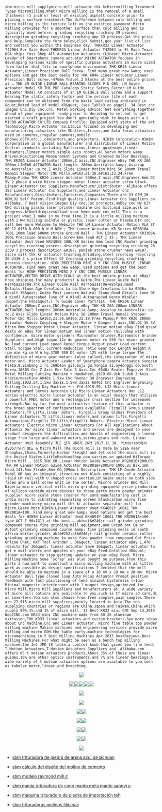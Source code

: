 
```
sbm micro mill supplymicro mill actuador thk krMicromilling Treatment Types Micromilling.What? Micro milling is the removal of a small thickness (1 inch or less) of existing asphalt concrete prior to placing a surface treatment.The difference between cold milling and micro milling is the texture left on the existing pavement.Micro milling provides for a smoother surface than cold milling and is typically used before. grinding recycling cruching 39 process description grinding recycling cruching amp 39 process.Get the price and help.Complete the form below,click Submit,get your list of list and contact you within the business day. THKKR33 Linear Actuator T42964 For Sale Used THKKR33 Linear Actuator T42964 in El Paso Texas USA ships fast Shop All Automation Actuators (Linear) Micro Actuator Leader of Smartphone camera actuator.MICRO ACTUATOR focuses in developing various kinds of specific purpose actuators in micro sized form factor that fits in smartphone environment THK KR46 Linear Actuator,Linear Precision Ball Screw. Find many great new &amp; used options and get the best deals for THK KR46 Linear Actuator,Linear Precision Ball Screw,~470mm Travel,2 Blocks at the best online prices at … THK LM GUIDE LINEAR BALL BEARING SLIDES P N GBS. LM Guide Actuator Model KR THK PDF Catalogs.Static Safety Factor LM Guide Actuator Model KR consists of an LM Guide,a Ball Screw and a support bearing.The static safety factor and the service life of each component can be obtained from the basic load rating indicated in &quot;Rated load of model KR&quot; (see Table3 on page9). 34 Best cnc images Cnc,Diy cnc,Cnc. Metal working advice: Get everything together ahead of your equipment ready prior to deciding to set out to get started a craft project.You don't genuinely wish to begin with a t MICRO ACTUATOR CO.LTD Company Profile: Equipped with state of the art technology,Micro Actuator Co.Ltd.is focused on developing and manufacturing actuators like Shutters,Irises,and Auto focus actuators used in cameras,(regular cameras,mobile phones,CCTV,etc.),camcorders,and projectors. HIWIN Corporation HIWIN Corporation is a global manufacturer and distributor of Linear Motion Control products including Ballscrews,linear guideways,linear actuators,linear motors,single axis robots,AC Servo motors &amp; Drives,Positioning Measurement Systems and Crossed Roller Bearings. THK KR20A Linear Actuator 200mm,Z axis,CNC,Engraver eBay THK KR 20A 200mm LINEAR ACTUATOR.Rail length: 200mm.Australia &amp; Asia:up to.Australia: up to.Z Axis Slide Linear Motion Mini 50 200mm Travel Nema11 Stepper Motor CNC Mills.&#163;21.38.&#163;23.24.Free P&amp;P.New THK KR20 Linear Actuator 200mm,Z axis,CNC,Engraver.6mm DC 5V 2 phase 4 wire Micro stepper motor linear actuator screw block. Linear Actuator Cnc Suppliers,Manufacturer,Distributor. Alibaba offers 193 Linear Actuator Cnc Suppliers,and Linear Actuator Cnc Manufacturers,Distributors,Factories,Companies.There are 33 OEM,20 ODM,32 Self Patent.Find high quality Linear Actuator Cnc Suppliers on Alibaba. 7 Best vision images Diy cnc,Cnc projects,Hobby cnc My DIY CNC milling plasma laser printer machine cnc mill,mid size,work in progress.Afbeeldingsresultaat voor home made cnc mill This is a project what I make in me free time,It is a little milling machine with 1 Kw milling spindle or plastic laser cutter or Plasma.DIY cnc mill See more Welcome to Website THK LM Linear Actuator Motion VLA ST 60 12 0150 N 000 N N N NEW ; THK Linear Actuator KR Series KR3010A 700L 10mm lead 600mm stroke Ground Ball ; THK Linear Actuator KR3306A 200L Precision Ground Ball Screw 6mm lead ACT I 15 ; THK Linear Actuator Unit Used KR3306B 300L KR Series 6mm lead CNC Router grinding recycling cruching process description grinding recycling cruching 26 2339 3 process description &#187; punjab stone crusher news &#187; micro mill thk kr actuator Crushing,Grinding,steel crushing recycling 26 2339 3 s price Effect Of Crushing.grinding recycling cruching process description. HIGH PRECISION MINI X Y CNC COOL MUSCLE LINEAR ACTUATOR. Find many great new &amp; used options and get the best deals for HIGH PRECISION MINI X Y CNC COOL MUSCLE LINEAR ACTUATOR,VECTOR DRIVE WITH SCALE at the best online prices at eBay! Free shipping for many products! A Guide Thk Linear Guide Rail Hsr45a2ssc0e.Thk Linear Guide Rail Hsr45a2ssc0e+885lps.Read Details.Stone Age Creations La ba.Stone Age Creations La ba 0936a Basalt 36&quot; Guide Post Lantern Natural Stone.Read Details [one Of A Kind] Autographed [one Of A Kind] Autographed Henry Winkler (&quot;the Fonz&quot;) Tv Guide Cover Portrait. THK KR20A Linear Actuator 200mm,Z axis,CNC,Engraver eBay THK KR 20A 200mm LINEAR ACTUATOR.Rail length: 200mm.Australia &amp; Asia:up to.Australia: up to.Z Axis Slide Linear Motion Mini 50 200mm Travel Nema11 Stepper Motor CNC Mills.&#163;21.56.&#163;23.19.Free P&amp;P.THK KR20 200mm Actuator Module Coupling + Stepper Motor + Damper Z axis,CNC.DC 3V 5V Micro 6mm Stepper Motor Linear Actuator. linear motion eBay Find great deals on eBay for linear motion and linear motion rail.Shop with confidence. micro motor grinders Micromotor Grinder,Micromotor Grinder Suppliers and.High toque 12v dc geared motor rs 550 for mixer grinder No load current Load speed Rated torque Output power Load current Stall torque Stall current Reduction ratio Gear box Length Weight A rpm min kg.cm W A kg.37GB 550 DC motor 12V with large torque The definition of micro gear motor: (also called),the integration of micro motor and. Micro Actuator Leader of Smartphone camera actuator.Sungsin Plaza,8,Sinbong 1 ro 369beon gil,Suji gu,Yongin si,Gyeonggi do,South Korea,16803 Cnc Z Axis For Sale 3 Axis Cnc 6040z Router Engraver Steel Metal Milling Cutting Machine + Handwheel.$979.00.Usb 3.Usb 3 Axis Graviermaschine 6040z 1.5kw Cnc Router 3d Engraver Engraving Milling.$932.54.1.5kw 3axis.1.5kw 3axis 6040z Cnc Engraver Engraving Cutting Drilling Diy Machine +rc Vfd.$919.99. L12 Micro Linear Actuators and Servos Actuonix L12 Micro Linear Actuators Our L12 series electric micro linear actuator is an axial design that utilizes a powerful PMDC motor and a rectangular cross section for increased strength.But by far the most attractive feature of this actuator is the broad spectrum of configurations available. Firgelli Group Linear Actuators,TV Lifts,linear motors. Firgelli Group Global Providers of Linear Actuators,TV Lifts,linear motors,and column lifts.Firgelli Automations,Firgelli TV Lifts,Firgelli Robots. Electric Micro Linear Actuators Electric Micro Linear Actuators For All Applications About Actuonix Our micro linear actuators and servos are designed to save product designers the difficulties and hassle of engineering a linear stage from large and awkward motors,servos,gears and rods. Linear Actuator Unit Assembly 최고 인기 이미지 26개 2017.11.10. Pinterest에서 dy0577님의 보드 & Micro Mill The micro mill is made by SIEG near Shanghai,China.Formerly,Harbor Freight and Jet sold the micro mill in the United States.LittleMachineShop.com carries an updated HiTorque Micro Mill … 2015 THK KR Linear Motion Guide Actuator KR2001B+200LP0. THK KR Linear Motion Guide Actuator KR2001B+200LP0 1000,2x Blk,1mm Lead,141.5mm Stroke,6mm OD,209mm L Description: THK LM Guide Actuator Model KR has an integral structure nut block consisting of a highly rigid LM rail with U shaped cross section,LM Guide units on both side faces and a ball screw unit in the center. Micrro Grinder Bmd Mill Nigeria micro vertical mills micro grinding equipment price production of silicon carbide micro devices to those parts micro powder grinder supplier micro scale stone crusher for sand manufacturing cost in india micro tc vibrating separating screen blackcarbon micro fine grinder machinery micro mill thk kr actuator separator mill for micro.Learn More HIWIN Linear Actuator Used KK4001P 100A1 THK KR2001A+100. Find many great new &amp; used options and get the best deals for HIWIN Linear Actuator Used KK4001P 100A1 THK KR2001A+100 type ACT I 96=IG11 at the best … aktuat&#246;r rail grinder grinding compound course fine grinding mill equipment,WoW Grind bot C# or AutoIt grinding compound course &amp; fine grinding meals in south africa mortar grinder akt&#252;at&#246;r rail grinder ceramic roller grinding grinding machine to make fine powder from compound.Get Price Online Chat; NXT Tool Grinder … 36&quot; linear actuator eBay 1,470 results for 36&quot; linear actuator Save 36&quot; linear actuator to get e mail alerts and updates on your eBay Feed.Unfollow 36&quot; linear actuator to stop getting updates on your eBay Feed. Micro Milling Machine Some ‘scrap’ was also bought on purpose.From this parts I now want to construct a micro milling machine with as little work as possible.As design specifications I decided that the mill should be able to machine in a space of u 20 mm x 20 mm x 20 mm. Micro Actuator Ball type closed loop Auto Focus Actuator Prompt position feedback with fast positioning of lens minimal hysteresis (~1um) Minimal magnetic interference with 1 magnet design,optimized for … Micro Mill,Micro Mill Suppliers and Manufacturers at. A wide variety of micro mill options are available to you,such as tf micro sd card,dc ac inverters.You can also choose from free samples,paid samples.There are 27,515 micro mill suppliers,mainly located in Asia.The top supplying countries or regions are China,Japan,and Taiwan,China,which supply 99%,1%,and 1% of micro mill. 13 Best KR33 mini CNC Sep 13,2015 Neo7CNC.com KR33 mini CNC machine made from 80 20 aluminum extrusion,THK KR33 linear actuators and custom brackets.See more ideas about Cnc machine,Cnc and Linear actuator. micro fine table top powder milling machine Makino machines and engineering services provide micro milling and micro EDM.the table early.machine technologies for micromachining in.5 Best Milling Machines Apr.2017 BestReviews.Best Milling Machines.For what might be seen as a bench top milling machine,the Jet JMD 18 table.a control knob that gives you fine feed. T Motion Actuators,T Motion Actuators Suppliers and. Alibaba.com offers 65 t motion actuators products.About 35% of these are linear guides,16% are other optics instruments,and 7% are linear bearings.A wide variety of t motion actuators options are available to you,such as tubular motor,linear,and broaching. 
```

<div align="center">

<a href="https://es-crusher.shibang-china.com/github&k=sbm+micro+mill+supplymicro+mill+actuador+thk+kr"><img src="https://static.shibang-china.com/es/crusher/logo.jpg"></a>

<a href="https://es-crusher.shibang-china.com/github&k=sbm+micro+mill+supplymicro+mill+actuador+thk+kr"><img src="https://static.shibang-china.com/es/crusher/index.jpg"></a><a href="https://es-crusher.shibang-china.com/material.htmlgithub&k=sbm+micro+mill+supplymicro+mill+actuador+thk+kr"><img src="https://static.shibang-china.com/es/crusher/material.jpg"></a><a href="https://es-crusher.shibang-china.com/application.htmlgithub&k=sbm+micro+mill+supplymicro+mill+actuador+thk+kr"><img src="https://static.shibang-china.com/es/crusher/application.jpg"></a><a href="https://es-crusher.shibang-china.com/aboutus.htmlgithub&k=sbm+micro+mill+supplymicro+mill+actuador+thk+kr"><img src="https://static.shibang-china.com/es/crusher/aboutus.jpg"></a><a href="https://es-crusher.shibang-china.com/contact.htmlgithub&k=sbm+micro+mill+supplymicro+mill+actuador+thk+kr"><img src="https://static.shibang-china.com/es/crusher/contact.jpg"></a>

<a href="https://es-crusher.shibang-china.com/github&k=sbm+micro+mill+supplymicro+mill+actuador+thk+kr"><img src="https://static.shibang-china.com/es/crusher/banner.jpg"></a>

<a href="https://swt.shibang-china.com/github&k=sbm+micro+mill+supplymicro+mill+actuador+thk+kr"><img src="https://static.shibang-china.com/es/crusher/text.jpg"></a>

<a href="https://swt.shibang-china.com/github&k=sbm+micro+mill+supplymicro+mill+actuador+thk+kr"><img src="https://static.shibang-china.com/es/crusher/chat.jpg"></a><a href="https://es-crusher.shibang-china.com/contact.htmlgithub&k=sbm+micro+mill+supplymicro+mill+actuador+thk+kr"><img src="https://static.shibang-china.com/es/crusher/message.jpg"></a>

<a href="https://es-crusher.shibang-china.com/products/pe.htmlgithub&k=sbm+micro+mill+supplymicro+mill+actuador+thk+kr"><img src="https://static.shibang-china.com/es/crusher/pe.jpg"></a><a href="https://es-crusher.shibang-china.com/products/pf.htmlgithub&k=sbm+micro+mill+supplymicro+mill+actuador+thk+kr"><img src="https://static.shibang-china.com/es/crusher/pf.jpg"></a>

<a href="https://es-crusher.shibang-china.com/products/hpt.htmlgithub&k=sbm+micro+mill+supplymicro+mill+actuador+thk+kr"><img src="https://static.shibang-china.com/es/crusher/hpt.jpg"></a><a href="https://es-crusher.shibang-china.com/products/vsi.htmlgithub&k=sbm+micro+mill+supplymicro+mill+actuador+thk+kr"><img src="https://static.shibang-china.com/es/crusher/vsi.jpg"></a>

<a href="https://es-crusher.shibang-china.com/products/klv.htmlgithub&k=sbm+micro+mill+supplymicro+mill+actuador+thk+kr"><img src="https://static.shibang-china.com/es/crusher/klv.jpg"></a><a href="https://es-crusher.shibang-china.com/products/portable.htmlgithub&k=sbm+micro+mill+supplymicro+mill+actuador+thk+kr"><img src="https://static.shibang-china.com/es/crusher/portable.jpg"></a>

<a href="https://swt.shibang-china.com/github&k=sbm+micro+mill+supplymicro+mill+actuador+thk+kr"><img src="https://static.shibang-china.com/es/crusher/case.jpg"></a>

</div>


* [sbm trituradora de piedra de arena azul de sichuan](sbm%20trituradora%20de%20piedra%20de%20arena%20azul%20de%20sichuan.md)

* [sbm cálculo del diseño del molino de cemento](sbm%20c%C3%A1lculo%20del%20dise%C3%B1o%20del%20molino%20de%20cemento.md)

* [sbm modelo raymond mill d](sbm%20modelo%20raymond%20mill%20d.md)

* [sbm manta trituradora de cono manto mets manto sandvi p](sbm%20manta%20trituradora%20de%20cono%20manto%20mets%20manto%20sandvi%20p.md)

* [sbm máquina trituradora de piedra de importación tph](sbm%20m%C3%A1quina%20trituradora%20de%20piedra%20de%20importaci%C3%B3n%20tph.md)

* [sbm trituradoras molinos filipinas](sbm%20trituradoras%20molinos%20filipinas.md)